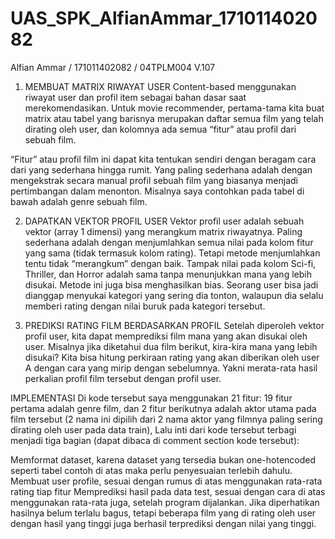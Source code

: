 # UAS_SPK_AlfianAmmar_171011402082
Alfian Ammar / 171011402082 / 04TPLM004 V.107
1. MEMBUAT MATRIX RIWAYAT USER
Content-based menggunakan riwayat user dan profil item sebagai bahan dasar saat merekomendasikan. Untuk movie recommender, pertama-tama kita buat matrix atau tabel yang barisnya merupakan daftar semua film yang telah dirating oleh user, dan kolomnya ada semua “fitur” atau profil dari sebuah film.

“Fitur” atau profil film ini dapat kita tentukan sendiri dengan beragam cara dari yang sederhana hingga rumit. Yang paling sederhana adalah dengan mengekstrak secara manual profil sebuah film yang biasanya menjadi pertimbangan dalam menonton. Misalnya saya contohkan pada tabel di bawah adalah genre sebuah film.

2. DAPATKAN VEKTOR PROFIL USER
Vektor profil user adalah sebuah vektor (array 1 dimensi) yang merangkum matrix riwayatnya. Paling sederhana adalah dengan menjumlahkan semua nilai pada kolom fitur yang sama (tidak termasuk kolom rating).
Tetapi metode menjumlahkan tentu tidak “merangkum” dengan baik. Tampak nilai pada kolom Sci-fi, Thriller, dan Horror adalah sama tanpa menunjukkan mana yang lebih disukai. Metode ini juga bisa menghasilkan bias. Seorang user bisa jadi dianggap menyukai kategori yang sering dia tonton, walaupun dia selalu memberi rating dengan nilai buruk pada kategori tersebut.

3. PREDIKSI RATING FILM BERDASARKAN PROFIL
Setelah diperoleh vektor profil user, kita dapat memprediksi film mana yang akan disukai oleh user. Misalnya jika diketahui dua film berikut, kira-kira mana yang lebih disukai?
Kita bisa hitung perkiraan rating yang akan diberikan oleh user A dengan cara yang mirip dengan sebelumnya. Yakni merata-rata hasil perkalian profil film tersebut dengan profil user.

IMPLEMENTASI
Di kode tersebut saya menggunakan 21 fitur: 19 fitur pertama adalah genre film, dan 2 fitur berikutnya adalah aktor utama pada film tersebut (2 nama ini dipilih dari 2 nama aktor yang filmnya paling sering dirating oleh user pada data train), Lalu inti dari kode tersebut terbagi menjadi tiga bagian (dapat dibaca di comment section kode tersebut):

Memformat dataset, karena dataset yang tersedia bukan one-hotencoded seperti tabel contoh di atas maka perlu penyesuaian terlebih dahulu.
Membuat user profile, sesuai dengan rumus di atas menggunakan rata-rata rating tiap fitur
Memprediksi hasil pada data test, sesuai dengan cara di atas menggunakan rata-rata juga, setelah program dijalankan. Jika diperhatikan hasilnya belum terlalu bagus, tetapi beberapa film yang di rating oleh user dengan hasil yang tinggi juga berhasil terprediksi dengan nilai yang tinggi.
